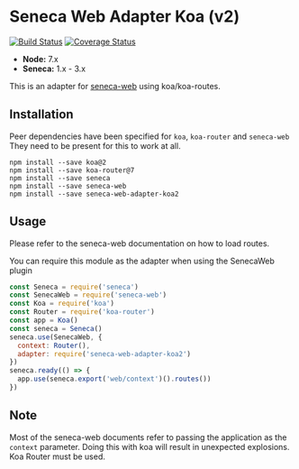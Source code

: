 # Seneca Web Adapter Koa (v2)

[![Build Status][travis-badge]][travis-url]
[![Coverage Status][coveralls-badge]][coveralls-url]

- __Node:__ 7.x
- __Seneca:__ 1.x - 3.x

This is an adapter for [seneca-web](https://github.com/senecajs/seneca-web/) using koa/koa-routes.

## Installation

Peer dependencies have been specified for `koa`, `koa-router` and `seneca-web`
They need to be present for this to work at all.

```
npm install --save koa@2
npm install --save koa-router@7
npm install --save seneca
npm install --save seneca-web
npm install --save seneca-web-adapter-koa2
```

## Usage

Please refer to the seneca-web documentation on how to load routes.

You can require this module as the adapter when using the SenecaWeb plugin

```js
const Seneca = require('seneca')
const SenecaWeb = require('seneca-web')
const Koa = require('koa')
const Router = require('koa-router')
const app = Koa()
const seneca = Seneca()
seneca.use(SenecaWeb, {
  context: Router(),
  adapter: require('seneca-web-adapter-koa2')
})
seneca.ready(() => {
  app.use(seneca.export('web/context')().routes())
})
```

## Note

Most of the seneca-web documents refer to passing the application as the `context` parameter.
Doing this with koa will result in unexpected explosions. Koa Router must be used. 

[travis-badge]: https://travis-ci.org/senecajs/seneca-web-adapter-koa2.svg?branch=master
[travis-url]: https://travis-ci.org/senecajs/seneca-web-adapter-koa2
[coveralls-badge]: https://coveralls.io/repos/github/senecajs/seneca-web-adapter-koa2/badge.svg?branch=master
[coveralls-url]: https://coveralls.io/github/senecajs/seneca-web-adapter-koa2?branch=master
